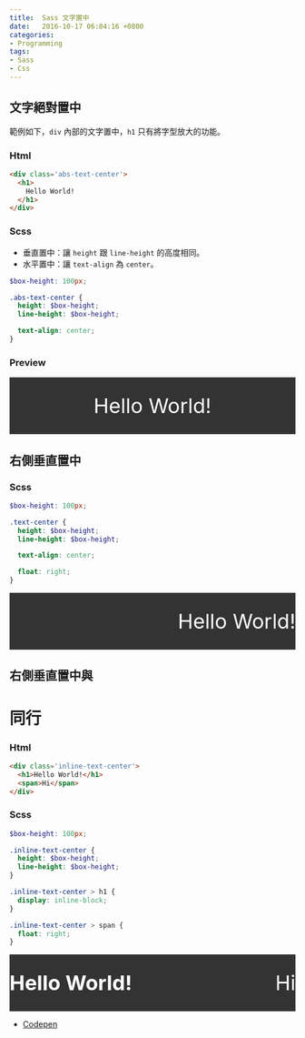 ```yaml
---
title:  Sass 文字置中
date:   2016-10-17 06:04:16 +0800
categories:
- Programming
tags:
- Sass
- Css
---
```



## 文字絕對置中

範例如下，`div` 內部的文字置中，`h1` 只有將字型放大的功能。

### Html

```html
<div class='abs-text-center'>
  <h1>
    Hello World!
  </h1>
</div>
```

### Scss

- 垂直置中：讓 `height` 跟 `line-height` 的高度相同。
- 水平置中：讓 `text-align` 為 `center`。

```scss
$box-height: 100px;

.abs-text-center {
  height: $box-height;
  line-height: $box-height;

  text-align: center;
}
```

<!-- more -->

### Preview

<style>
.abs-text-center {
  width: 100%;
  color: #FFFFFF;
  background: #333333;
  font-size: 36px;

  height: 100px;
  line-height: 100px;

  text-align: center;
}
</style>

<div class='abs-text-center'>
  <span>
    Hello World!
  </span>
</div>

## 右側垂直置中

### Scss

```scss
$box-height: 100px;

.text-center {
  height: $box-height;
  line-height: $box-height;

  text-align: center;

  float: right;
}
```

<style>
.text-center {
  width: 100%;
  color: #FFFFFF;
  background: #333333;
  font-size: 36px;

  height: 100px;
  line-height: 100px;
}

.text-center > span {
  float: right;
}
</style>

<div class='text-center'>
  <span>
    Hello World!
  </span>
</div>


## 右側垂直置中與 <h1> 同行

### Html

```html
<div class='inline-text-center'>
  <h1>Hello World!</h1>
  <span>Hi</span>
</div>
```

### Scss

```scss
$box-height: 100px;

.inline-text-center {
  height: $box-height;
  line-height: $box-height;
}

.inline-text-center > h1 {
  display: inline-block;
}

.inline-text-center > span {
  float: right;
}
```

<style>
.inline-text-center {
  marign: 0;
  width: 100%;
  color: #FFFFFF;
  background: #333333;
  font-size: 36px;

  height: 100px;
  line-height: 100px;
}

.inline-text-center > h1 {
  display: inline-block;
  line-height: 100px;

  font-size: 36px;
  border-bottom: 0;
  padding: 0;
  margin: 0;
}

.inline-text-center > span {
  float: right;
}
</style>

<div class='inline-text-center'>
  <h1>Hello World!</h1>
  <span>Hi</span>
</div>

- [Codepen](http://codepen.io/AkiiCat/pen/WGKaGp)
